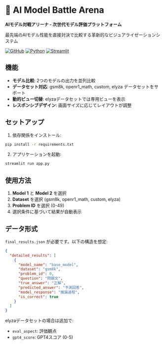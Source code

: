 # 🚀 AI Model Battle Arena
**AIモデル対戦アリーナ - 次世代モデル評価プラットフォーム**

最先端のAIモデル性能を直接対決で比較する革新的なビジュアライゼーションシステム

[![GitHub](https://img.shields.io/badge/GitHub-Repository-blue?logo=github)](https://github.com/taiga97/ai-model-battle-arena)
[![Python](https://img.shields.io/badge/Python-3.8+-blue?logo=python)](https://www.python.org/)
[![Streamlit](https://img.shields.io/badge/Streamlit-App-red?logo=streamlit)](https://streamlit.io/)


## 機能

- **モデル比較**: 2つのモデルの出力を並列比較
- **データセット対応**: gsm8k, openr1_math, custom, elyza データセットをサポート
- **動的ビュー切替**: elyzaデータセットでは専用ビューを表示
- **レスポンシブデザイン**: 画面サイズに応じてレイアウトが調整

## セットアップ

1. 依存関係をインストール:
```bash
pip install -r requirements.txt
```

2. アプリケーションを起動:
```bash
streamlit run app.py
```

## 使用方法

1. **Model 1** と **Model 2** を選択
2. **Dataset** を選択 (gsm8k, openr1_math, custom, elyza)
3. **Problem ID** を選択 (0-49)
4. 選択条件に基づいて結果が自動表示

## データ形式

`final_results.json` が必要です。以下の構造を想定:

```json
{
  "detailed_results": [
    {
      "model_name": "base_model",
      "dataset": "gsm8k", 
      "problem_id": 0,
      "question": "問題文",
      "true_answer": "正解",
      "predicted_answer": "予測回答",
      "model_response": "推論過程",
      "is_correct": true
    }
  ]
}
```

elyzaデータセットの場合は追加で:
- `eval_aspect`: 評価観点
- `gpt4_score`: GPT4スコア (0-5)